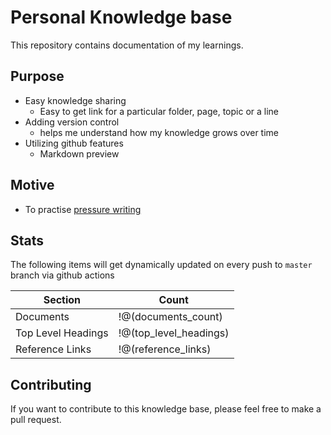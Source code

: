 # Personal Knowledge base
This repository contains documentation of my learnings.

## Purpose
- Easy knowledge sharing
    - Easy to get link for a particular folder, page, topic or a line
- Adding version control
    - helps me understand how my knowledge grows over time
- Utilizing github features
    - Markdown preview

## Motive
- To practise [pressure writing](https://www.youtube.com/shorts/o8sBS0th8xQ)

## Stats
The following items will get dynamically updated on every push to `master` branch via github actions

| Section          | Count            |
|------------------|------------------|
| Documents        | !@(documents_count) |
| Top Level Headings           | !@(top_level_headings)    |
| Reference Links  | !@(reference_links) |

## Contributing

If you want to contribute to this knowledge base, please feel free to make a pull request.
